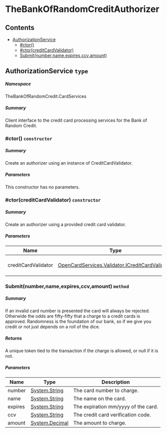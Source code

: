 <a name='assembly'></a>
# TheBankOfRandomCreditAuthorizer

## Contents

- [AuthorizationService](#T-TheBankOfRandomCredit-CardServices-AuthorizationService 'TheBankOfRandomCredit.CardServices.AuthorizationService')
  - [#ctor()](#M-TheBankOfRandomCredit-CardServices-AuthorizationService-#ctor 'TheBankOfRandomCredit.CardServices.AuthorizationService.#ctor')
  - [#ctor(creditCardValidator)](#M-TheBankOfRandomCredit-CardServices-AuthorizationService-#ctor-OpenCardServices-Validator-ICreditCardValidator- 'TheBankOfRandomCredit.CardServices.AuthorizationService.#ctor(OpenCardServices.Validator.ICreditCardValidator)')
  - [Submit(number,name,expires,ccv,amount)](#M-TheBankOfRandomCredit-CardServices-AuthorizationService-Submit-System-String,System-String,System-String,System-String,System-Decimal- 'TheBankOfRandomCredit.CardServices.AuthorizationService.Submit(System.String,System.String,System.String,System.String,System.Decimal)')

<a name='T-TheBankOfRandomCredit-CardServices-AuthorizationService'></a>
## AuthorizationService `type`

##### Namespace

TheBankOfRandomCredit.CardServices

##### Summary

Client interface to the credit card processing services for the Bank of Random Credit.

<a name='M-TheBankOfRandomCredit-CardServices-AuthorizationService-#ctor'></a>
### #ctor() `constructor`

##### Summary

Create an authorizer using an instance of CreditCardValidator.

##### Parameters

This constructor has no parameters.

<a name='M-TheBankOfRandomCredit-CardServices-AuthorizationService-#ctor-OpenCardServices-Validator-ICreditCardValidator-'></a>
### #ctor(creditCardValidator) `constructor`

##### Summary

Create an authorizer using a provided credit card validator.

##### Parameters

| Name | Type | Description |
| ---- | ---- | ----------- |
| creditCardValidator | [OpenCardServices.Validator.ICreditCardValidator](#T-OpenCardServices-Validator-ICreditCardValidator 'OpenCardServices.Validator.ICreditCardValidator') | The ICreditCardValidator instance to use. |

<a name='M-TheBankOfRandomCredit-CardServices-AuthorizationService-Submit-System-String,System-String,System-String,System-String,System-Decimal-'></a>
### Submit(number,name,expires,ccv,amount) `method`

##### Summary

If an invalid card number is presented the card will always be rejected.
Otherwide the odds are fifty-fifty that a charge to a credit cards is approved. Randomness
is the foundation of our bank, so if we give you credit or not just depends on a roll of the dice.

##### Returns

A unique token tied to the transaction if the charge is allowed, or null if it is not.

##### Parameters

| Name | Type | Description |
| ---- | ---- | ----------- |
| number | [System.String](http://msdn.microsoft.com/query/dev14.query?appId=Dev14IDEF1&l=EN-US&k=k:System.String 'System.String') | The card number to charge. |
| name | [System.String](http://msdn.microsoft.com/query/dev14.query?appId=Dev14IDEF1&l=EN-US&k=k:System.String 'System.String') | The name on the card. |
| expires | [System.String](http://msdn.microsoft.com/query/dev14.query?appId=Dev14IDEF1&l=EN-US&k=k:System.String 'System.String') | The expiration mm/yyyy of the card. |
| ccv | [System.String](http://msdn.microsoft.com/query/dev14.query?appId=Dev14IDEF1&l=EN-US&k=k:System.String 'System.String') | The credit card verification code. |
| amount | [System.Decimal](http://msdn.microsoft.com/query/dev14.query?appId=Dev14IDEF1&l=EN-US&k=k:System.Decimal 'System.Decimal') | The amount to charge. |
